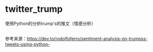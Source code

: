 # twitter_trump
使用Python的分析trump's的推文（情感分析）
##
参考来源：https://dev.to/rodolfoferro/sentiment-analysis-on-trumpss-tweets-using-python-
